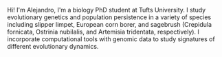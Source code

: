 Hi! I'm Alejandro, I'm a biology PhD student at Tufts University. 
I study evolutionary genetics and population persistence in a variety of species including slipper limpet, European corn borer, and sagebrush (Crepidula fornicata, Ostrinia nubilalis, and Artemisia tridentata, respectively).
I incorporate computational tools with genomic data to study signatures of different evolutionary dynamics. 
